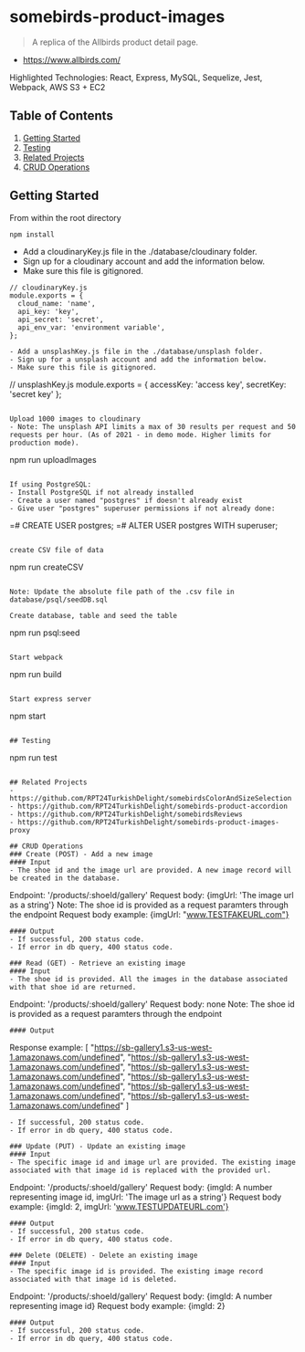 # somebirds-product-images

> A replica of the Allbirds product detail page.
- https://www.allbirds.com/

Highlighted Technologies: React, Express, MySQL, Sequelize, Jest, Webpack, AWS S3 + EC2

## Table of Contents
1. [Getting Started](#Getting)
2. [Testing](#Testing)
3. [Related Projects](#Related)
4. [CRUD Operations](#CRUD)

## Getting Started
From within the root directory
```
npm install
```

- Add a cloudinaryKey.js file in the ./database/cloudinary folder.
- Sign up for a cloudinary account and add the information below.
- Make sure this file is gitignored.
```
// cloudinaryKey.js
module.exports = {
  cloud_name: 'name',
  api_key: 'key',
  api_secret: 'secret',
  api_env_var: 'environment variable',
};

- Add a unsplashKey.js file in the ./database/unsplash folder.
- Sign up for a unsplash account and add the information below.
- Make sure this file is gitignored.
```
// unsplashKey.js
module.exports = {
  accessKey: 'access key',
  secretKey: 'secret key'
};
```

Upload 1000 images to cloudinary
- Note: The unsplash API limits a max of 30 results per request and 50 requests per hour. (As of 2021 - in demo mode. Higher limits for production mode).
```
npm run uploadImages
```

If using PostgreSQL:
- Install PostgreSQL if not already installed
- Create a user named "postgres" if doesn't already exist
- Give user "postgres" superuser permissions if not already done:
```
=# CREATE USER postgres;
=# ALTER USER postgres WITH superuser;
```

create CSV file of data
```
npm run createCSV
```

Note: Update the absolute file path of the .csv file in database/psql/seedDB.sql

Create database, table and seed the table
```
npm run psql:seed
```

Start webpack
```
npm run build
```

Start express server
```
npm start
```

## Testing
```
npm run test
```

## Related Projects
- https://github.com/RPT24TurkishDelight/somebirdsColorAndSizeSelection
- https://github.com/RPT24TurkishDelight/somebirds-product-accordion
- https://github.com/RPT24TurkishDelight/somebirdsReviews
- https://github.com/RPT24TurkishDelight/somebirds-product-images-proxy

## CRUD Operations
### Create (POST) - Add a new image
#### Input
- The shoe id and the image url are provided. A new image record will be created in the database.
```
Endpoint: '/products/:shoeId/gallery'
Request body:
{imgUrl: 'The image url as a string'}
Note: The shoe id is provided as a request paramters through the endpoint
Request body example:
{imgUrl: "www.TESTFAKEURL.com"}
```
#### Output
- If successful, 200 status code.
- If error in db query, 400 status code.

### Read (GET) - Retrieve an existing image
#### Input
- The shoe id is provided. All the images in the database associated with that shoe id are returned.
```
Endpoint: '/products/:shoeId/gallery'
Request body: none
Note: The shoe id is provided as a request paramters through the endpoint
```
#### Output
```
Response example:
[
    "https://sb-gallery1.s3-us-west-1.amazonaws.com/undefined",
    "https://sb-gallery1.s3-us-west-1.amazonaws.com/undefined",
    "https://sb-gallery1.s3-us-west-1.amazonaws.com/undefined",
    "https://sb-gallery1.s3-us-west-1.amazonaws.com/undefined",
    "https://sb-gallery1.s3-us-west-1.amazonaws.com/undefined",
    "https://sb-gallery1.s3-us-west-1.amazonaws.com/undefined"
]
```
- If successful, 200 status code.
- If error in db query, 400 status code.

### Update (PUT) - Update an existing image
#### Input
- The specific image id and image url are provided. The existing image associated with that image id is replaced with the provided url.
```
Endpoint: '/products/:shoeId/gallery'
Request body:
{imgId: A number representing image id,
 imgUrl: 'The image url as a string'}
Request body example:
{imgId: 2,
 imgUrl: 'www.TESTUPDATEURL.com'}
```
#### Output
- If successful, 200 status code.
- If error in db query, 400 status code.

### Delete (DELETE) - Delete an existing image
#### Input
- The specific image id is provided. The existing image record associated with that image id is deleted.
```
Endpoint: '/products/:shoeId/gallery'
Request body:
{imgId: A number representing image id}
Request body example:
{imgId: 2}
```
#### Output
- If successful, 200 status code.
- If error in db query, 400 status code.